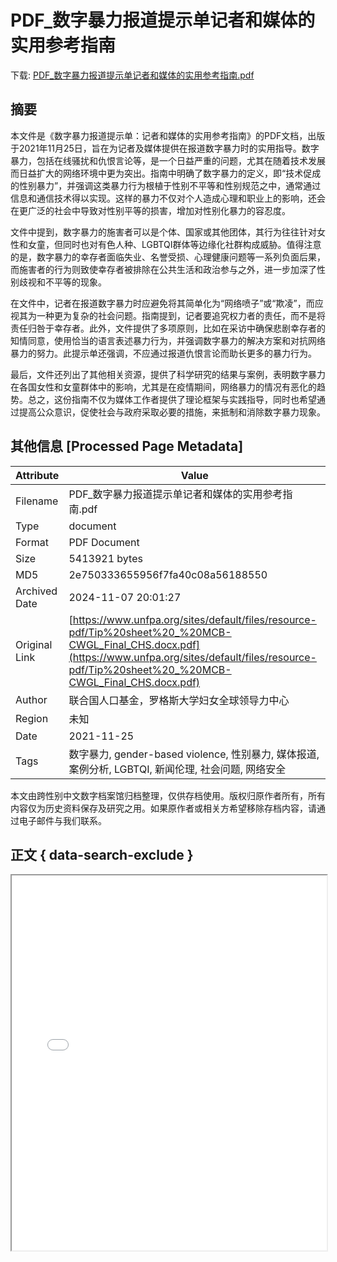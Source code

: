 # PDF_数字暴力报道提示单记者和媒体的实用参考指南

<!-- tcd_download_link -->
下载: [PDF_数字暴力报道提示单记者和媒体的实用参考指南.pdf](PDF_数字暴力报道提示单记者和媒体的实用参考指南.pdf)
<!-- tcd_download_link_end -->

## 摘要

<!-- tcd_abstract -->
本文件是《数字暴力报道提示单：记者和媒体的实用参考指南》的PDF文档，出版于2021年11月25日，旨在为记者及媒体提供在报道数字暴力时的实用指导。数字暴力，包括在线骚扰和仇恨言论等，是一个日益严重的问题，尤其在随着技术发展而日益扩大的网络环境中更为突出。指南中明确了数字暴力的定义，即“技术促成的性别暴力”，并强调这类暴力行为根植于性别不平等和性别规范之中，通常通过信息和通信技术得以实现。这样的暴力不仅对个人造成心理和职业上的影响，还会在更广泛的社会中导致对性别平等的损害，增加对性别化暴力的容忍度。

文件中提到，数字暴力的施害者可以是个体、国家或其他团体，其行为往往针对女性和女童，但同时也对有色人种、LGBTQI群体等边缘化社群构成威胁。值得注意的是，数字暴力的幸存者面临失业、名誉受损、心理健康问题等一系列负面后果，而施害者的行为则致使幸存者被排除在公共生活和政治参与之外，进一步加深了性别歧视和不平等的现象。

在文件中，记者在报道数字暴力时应避免将其简单化为“网络喷子”或“欺凌”，而应视其为一种更为复杂的社会问题。指南提到，记者要追究权力者的责任，而不是将责任归咎于幸存者。此外，文件提供了多项原则，比如在采访中确保悲剧幸存者的知情同意，使用恰当的语言表述暴力行为，并强调数字暴力的解决方案和对抗网络暴力的努力。此提示单还强调，不应通过报道仇恨言论而助长更多的暴力行为。

最后，文件还列出了其他相关资源，提供了科学研究的结果与案例，表明数字暴力在各国女性和女童群体中的影响，尤其是在疫情期间，网络暴力的情况有恶化的趋势。总之，这份指南不仅为媒体工作者提供了理论框架与实践指导，同时也希望通过提高公众意识，促使社会与政府采取必要的措施，来抵制和消除数字暴力现象。

<!-- tcd_abstract_end -->

## 其他信息 [Processed Page Metadata]

| Attribute       | Value                                  |
|-----------------|----------------------------------------|
| Filename        | PDF_数字暴力报道提示单记者和媒体的实用参考指南.pdf                             |
| Type            | document                                 |
| Format          | PDF Document                               |
| Size            | 5413921 bytes                           |
| MD5             | 2e750333655956f7fa40c08a56188550                                  |
| Archived Date   | 2024-11-07 20:01:27                             |
| Original Link   | [https://www.unfpa.org/sites/default/files/resource-pdf/Tip%20sheet%20_%20MCB-CWGL_Final_CHS.docx.pdf](https://www.unfpa.org/sites/default/files/resource-pdf/Tip%20sheet%20_%20MCB-CWGL_Final_CHS.docx.pdf)                         |
| Author          | 联合国人口基金，罗格斯大学妇女全球领导力中心                               |
| Region          | 未知                               |
| Date            | 2021-11-25                                 |
| Tags            | 数字暴力,  gender-based violence,  性别暴力,  媒体报道,  案例分析,  LGBTQI,  新闻伦理,  社会问题,  网络安全                                 |

本文由跨性别中文数字档案馆归档整理，仅供存档使用。版权归原作者所有，所有内容仅为历史资料保存及研究之用。如果原作者或相关方希望移除存档内容，请通过电子邮件与我们联系。

## 正文 { data-search-exclude }

<!-- tcd_main_text -->
<iframe src="../PDF_数字暴力报道提示单记者和媒体的实用参考指南.pdf" width="100%" height="600px">
    <p>无法显示PDF，请下载查看。</p>
</iframe>
<!-- tcd_main_text_end -->

